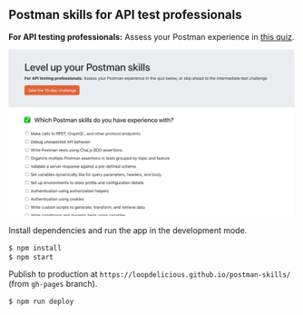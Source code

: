 ## Postman skills for API test professionals

**For API testing professionals:** Assess your Postman experience in [this quiz](https://loopdelicious.github.io/postman-skills/).

![Self assessment checklist](./checklist.png)

Install dependencies and run the app in the development mode.

    $ npm install
    $ npm start

Publish to production at `https://loopdelicious.github.io/postman-skills/` (from `gh-pages` branch).

    $ npm run deploy
